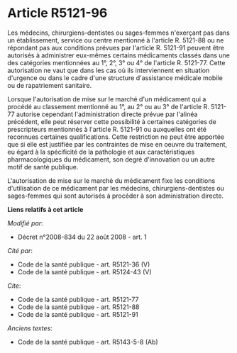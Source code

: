# Article R5121-96

Les médecins, chirurgiens-dentistes ou sages-femmes n'exerçant pas dans un établissement, service ou centre mentionné à
l'article R. 5121-88 ou ne répondant pas aux conditions prévues par l'article R. 5121-91 peuvent être autorisés à administrer
eux-mêmes certains médicaments classés dans une des catégories mentionnées au 1°, 2°, 3° ou 4° de l'article R. 5121-77. Cette
autorisation ne vaut que dans les cas où ils interviennent en situation d'urgence ou dans le cadre d'une structure
d'assistance médicale mobile ou de rapatriement sanitaire. 

Lorsque l'autorisation de mise sur le marché d'un médicament qui a procédé au classement mentionné au 1°, au 2° ou au 3° de
l'article R. 5121-77 autorise cependant l'administration directe prévue par l'alinéa précédent, elle peut réserver cette
possibilité à certaines catégories de prescripteurs mentionnés à l'article R. 5121-91 ou auxquelles ont été reconnues
certaines qualifications. Cette restriction ne peut être apportée que si elle est justifiée par les contraintes de mise en
oeuvre du traitement, eu égard à la spécificité de la pathologie et aux caractéristiques pharmacologiques du médicament, son
degré d'innovation ou un autre motif de santé publique.

L'autorisation de mise sur le marché du médicament fixe les conditions d'utilisation de ce médicament par les médecins,
chirurgiens-dentistes ou sages-femmes qui sont autorisés à procéder à son administration directe.

**Liens relatifs à cet article**

_Modifié par_:

  - Décret n°2008-834 du 22 août 2008 - art. 1

_Cité par_:

  - Code de la santé publique - art. R5121-36 (V)
  - Code de la santé publique - art. R5124-43 (V)

_Cite_:

  - Code de la santé publique - art. R5121-77
  - Code de la santé publique - art. R5121-88
  - Code de la santé publique - art. R5121-91

_Anciens textes_:

  - Code de la santé publique - art. R5143-5-8 (Ab)

